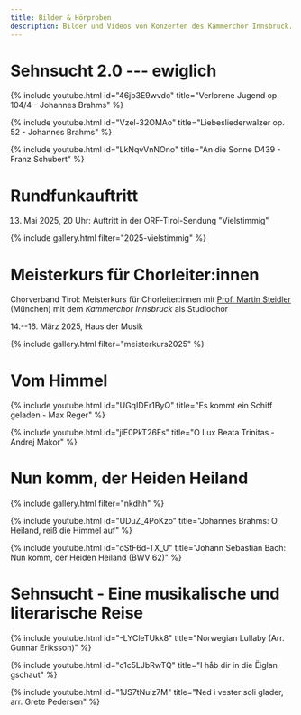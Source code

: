 ```yaml
---
title: Bilder & Hörproben
description: Bilder und Videos von Konzerten des Kammerchor Innsbruck.
---
```


# Sehnsucht 2.0 --- ewiglich

{% include youtube.html id="46jb3E9wvdo" title="Verlorene Jugend op. 104/4 - Johannes Brahms" %}

{% include youtube.html id="Vzel-32OMAo" title="Liebesliederwalzer op. 52 - Johannes Brahms" %}

{% include youtube.html id="LkNqvVnNOno" title="An die Sonne D439 - Franz Schubert" %}


# Rundfunkauftritt

13. Mai 2025, 20 Uhr: Auftritt in der ORF-Tirol-Sendung "Vielstimmig"

{% include gallery.html filter="2025-vielstimmig" %}


# Meisterkurs für Chorleiter:innen

Chorverband Tirol: Meisterkurs für Chorleiter:innen mit [Prof. Martin Steidler](https://de.wikipedia.org/wiki/Martin_Steidler) (München) mit dem *Kammerchor Innsbruck* als Studiochor

14.--16. März 2025, Haus der Musik

{% include gallery.html filter="meisterkurs2025" %}

# Vom Himmel

{% include youtube.html id="UGqIDEr1ByQ" title="Es kommt ein Schiff geladen - Max Reger" %}

{% include youtube.html id="jiE0PkT26Fs" title="O Lux Beata Trinitas - Andrej Makor" %}

# Nun komm, der Heiden Heiland

{% include gallery.html filter="nkdhh" %}

{% include youtube.html id="UDuZ_4PoKzo" title="Johannes Brahms: O Heiland, reiß die Himmel auf" %}

{% include youtube.html id="oStF6d-TX_U" title="Johann Sebastian Bach: Nun komm, der Heiden Heiland (BWV 62)" %}

# Sehnsucht - Eine musikalische und literarische Reise

{% include youtube.html id="-LYCleTUkk8" title="Norwegian Lullaby (Arr. Gunnar Eriksson)" %}

{% include youtube.html id="c1c5LJbRwTQ" title="I håb dir in die Ëiglan gschaut" %}

{% include youtube.html id="1JS7tNuiz7M" title="Ned i vester soli glader, arr. Grete Pedersen" %}
